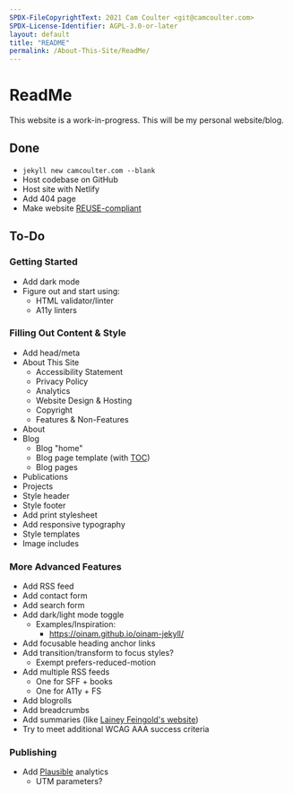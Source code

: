 ```yaml
---
SPDX-FileCopyrightText: 2021 Cam Coulter <git@camcoulter.com>
SPDX-License-Identifier: AGPL-3.0-or-later
layout: default
title: "README"
permalink: /About-This-Site/ReadMe/
---
```


# ReadMe

This website is a work-in-progress. This will be my personal website/blog.

## Done

* <code>jekyll new camcoulter.com --blank</code>
* Host codebase on GitHub
* Host site with Netlify
* Add 404 page
* Make website [REUSE-compliant](https://reuse.software/)

## To-Do

### Getting Started

* Add dark mode
* Figure out and start using:
	* HTML validator/linter
	* A11y linters

### Filling Out Content & Style

* Add head/meta
* About This Site
	* Accessibility Statement
	* Privacy Policy
	* Analytics
	* Website Design & Hosting
	* Copyright
	* Features & Non-Features
* About
* Blog
	* Blog "home"
	* Blog page template (with [TOC](https://github.com/toshimaru/jekyll-toc))
	* Blog pages
* Publications
* Projects
* Style header
* Style footer
* Add print stylesheet
* Add responsive typography
* Style templates
* Image includes

### More Advanced Features

* Add RSS feed
* Add contact form
* Add search form
* Add dark/light mode toggle
	* Examples/Inspiration:
		* <https://oinam.github.io/oinam-jekyll/>
* Add focusable heading anchor links
* Add transition/transform to focus styles?
	* Exempt prefers-reduced-motion
* Add multiple RSS feeds
	* One for SFF + books
	* One for A11y + FS
* Add blogrolls
* Add breadcrumbs
* Add summaries (like [Lainey Feingold's website](https://www.lflegal.com/2021/11/overlay-legal-update/))
* Try to meet additional WCAG AAA success criteria

### Publishing

* Add [Plausible](https://plausible.io/) analytics
	* UTM parameters?

